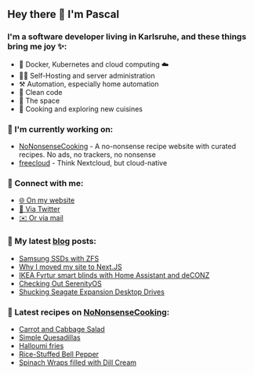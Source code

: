 ## Hey there 👋 I'm Pascal

### I'm a software developer living in Karlsruhe, and these things bring me joy ✨:

- 🚢 Docker, Kubernetes and cloud computing ☁️
- 👨‍💻 Self-Hosting and server administration
- ⚒️ Automation, especially home automation
- 🧽 Clean code
- 🚀 The space
- 🍳 Cooking and exploring new cuisines

### 💪 I'm currently working on:

- [NoNonsenseCooking][nncgh] - A no-nonsense recipe website with curated recipes. No ads, no trackers, no nonsense
- [freecloud][fc] - Think Nextcloud, but cloud-native

### 💬 Connect with me:

- [🌐 On my website][website]
- [🐣 Via Twitter][twitter]
- [✉️ Or via mail][mail]

### 📕 My latest [blog][website] posts:

<!-- BLOG_POSTS:START -->
- [Samsung SSDs with ZFS](https://riesinger.dev//posts/samsung-ssds-with-zfs)
- [Why I moved my site to Next.JS](https://riesinger.dev//posts/why-i-moved-my-site-to-nextjs)
- [IKEA Fyrtur smart blinds with Home Assistant and deCONZ](https://riesinger.dev//posts/ikea-fyrtur-homeassistant-deconz)
- [Checking Out SerenityOS](https://riesinger.dev//posts/checking-out-serenity-os)
- [Shucking Seagate Expansion Desktop Drives](https://riesinger.dev//posts/shucking-seagate-expansion-desktop-drives)
<!-- BLOG_POSTS:END -->

### 🍔 Latest recipes on [NoNonsenseCooking][nnc]:

<!-- RECIPES:START -->
- [Carrot and Cabbage Salad](https://nononsense.cooking/en-US/r/hFLfAfrezp/carrot-and-cabbage-salad)
- [Simple Quesadillas](https://nononsense.cooking/en-US/r/WhkAMQbBqE/simple-quesadillas)
- [Halloumi fries](https://nononsense.cooking/en-US/r/2IJ5-UnErv/halloumi-fries)
- [Rice-Stuffed Bell Pepper](https://nononsense.cooking/en-US/r/YZvnsRZuuh/rice-stuffed-bell-pepper)
- [Spinach Wraps filled with Dill Cream](https://nononsense.cooking/en-US/r/KUvCHXi5t8/spinach-wraps-filled-with-dill-cream)
<!-- RECIPES:END -->

[website]: https://riesinger.dev
[twitter]: https://twitter.com/pascalriesinger
[mail]: mailto:mail@pascal-riesinger.de
[nnc]: https://nononsense.cooking
[nncgh]: https://github.com/riesinger/nononsensecooking
[fc]: https://github.com/freecloudio
